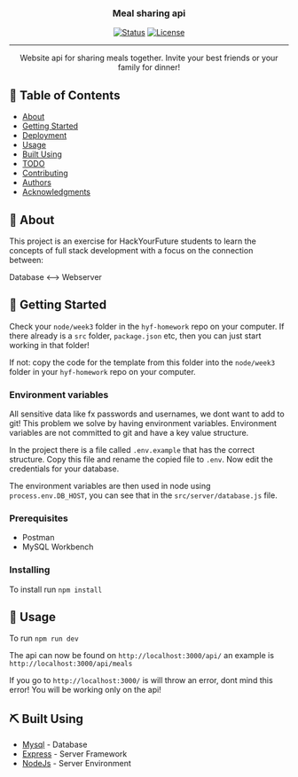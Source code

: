 

<h3 align="center">Meal sharing api</h3>

<div align="center">

  [![Status](https://img.shields.io/badge/status-active-success.svg)]()
  [![License](https://img.shields.io/badge/license-MIT-blue.svg)](/LICENSE)

</div>

---

<p align="center"> Website api for sharing meals together. Invite your best friends or your family for dinner!
    <br> 
</p>

## 📝 Table of Contents
- [About](#about)
- [Getting Started](#getting_started)
- [Deployment](#deployment)
- [Usage](#usage)
- [Built Using](#built_using)
- [TODO](../TODO.md)
- [Contributing](../CONTRIBUTING.md)
- [Authors](#authors)
- [Acknowledgments](#acknowledgement)

## 🧐 About <a name = "about"></a>
This project is an exercise for HackYourFuture students to learn the concepts of full stack development with a focus on the connection between:

Database <--> Webserver

## 🏁 Getting Started <a name = "getting_started"></a>
Check your `node/week3` folder in the `hyf-homework` repo on your computer. If there already is a `src` folder, `package.json` etc, then you can just start working in that folder!

If not: copy the code for the template from this folder into the `node/week3` folder in your `hyf-homework` repo on your computer. 

### Environment variables
All sensitive data like fx passwords and usernames, we dont want to add to git! This problem we solve by having environment variables. Environment variables are not committed to git and have a key value structure. 

In the project there is a file called `.env.example` that has the correct structure. Copy this file and rename the copied file to `.env`. Now edit the credentials for your database.

The environment variables are then used in node using `process.env.DB_HOST`, you can see that in the `src/server/database.js` file. 

### Prerequisites
- Postman
- MySQL Workbench

### Installing
To install run `npm install`

## 🎈 Usage <a name="usage"></a>
To run `npm run dev`

The api can now be found on `http://localhost:3000/api/` an example is `http://localhost:3000/api/meals`

If you go to `http://localhost:3000/` is will throw an error, dont mind this error! You will be working only on the api!

## ⛏️ Built Using <a name = "built_using"></a>
- [Mysql](https://www.npmjs.com/package/mysql) - Database
- [Express](https://expressjs.com/) - Server Framework
- [NodeJs](https://nodejs.org/en/) - Server Environment


